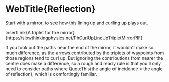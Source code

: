 # WebTitle{Reflection}

Start with a mirror, to see how this lining up and curling up plays out.

InsertLink{A triplet for the mirror}{https://slowthinkingphysics.net/PhCurlUpLineUpTripletMirrorPIF}

If you took out the paths near the end of the mirror, it wouldn't make so much difference, as the arrows contributed by the triplets of waypoints from those regions tend to curl up. But ignoring the contributions from nearer the centre does make a difference, so a rough and ready rule is that you'll only need to consider paths where QuoteThis{the angle of incidence = the angle of reflection}, which is comfortingly familiar.
